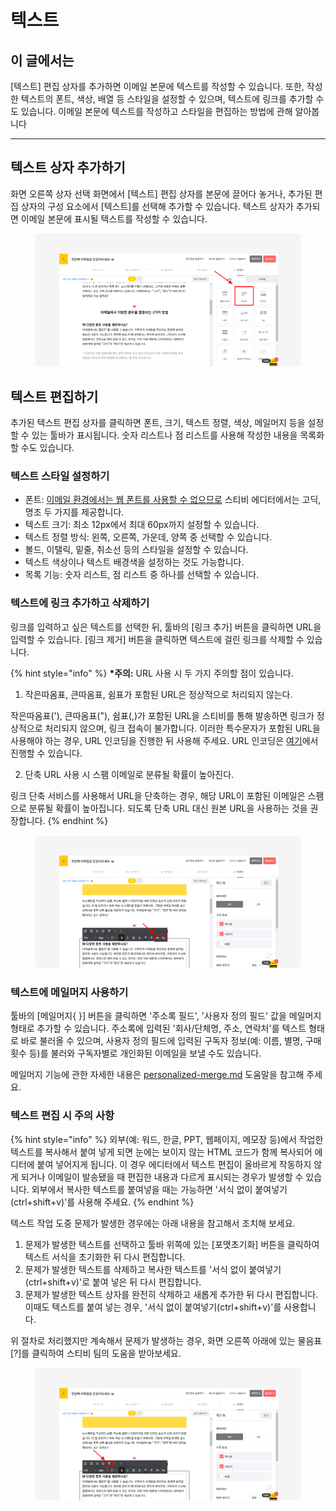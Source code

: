 # 텍스트

## 이 글에서는

\[텍스트] 편집 상자를 추가하면 이메일 본문에 텍스트를 작성할 수 있습니다. 또한, 작성한 텍스트의 폰트, 색상, 배열 등 스타일을 설정할 수 있으며, 텍스트에 링크를 추가할 수도 있습니다. 이메일 본문에 텍스트를 작성하고 스타일을 편집하는 방법에 관해 알아봅니다

***

## 텍스트 상자 추가하기 <a href="#h_01ggs5v0dz5yjgjzz23smyr7hn" id="h_01ggs5v0dz5yjgjzz23smyr7hn"></a>

화면 오른쪽 상자 선택 화면에서 \[텍스트] 편집 상자를 본문에 끌어다 놓거나, 추가된 편집 상자의 구성 요소에서 \[텍스트]를 선택해 추가할 수 있습니다. 텍스트 상자가 추가되면 이메일 본문에 표시될 텍스트를 작성할 수 있습니다.

<figure><img src="../../../.gitbook/assets/image (39) (1).png" alt=""><figcaption></figcaption></figure>



## 텍스트 편집하기 <a href="#h_01ggs5v4p98qms4bm3756bt51w" id="h_01ggs5v4p98qms4bm3756bt51w"></a>

추가된 텍스트 편집 상자를 클릭하면 폰트, 크기, 텍스트 정렬, 색상, 메일머지 등을 설정할 수 있는 툴바가 표시됩니다. 숫자 리스트나 점 리스트를 사용해 작성한 내용을 목록화할 수도 있습니다.

### 텍스트 스타일 설정하기 <a href="#h_01ggs5va9h6s5r4795nscsfwma" id="h_01ggs5va9h6s5r4795nscsfwma"></a>

* 폰트: [이메일 환경에서는 웹 폰트를 사용할 수 없으므로](https://blog.stibee.com/nyuseureteo-dijaineul-dowajuneun-saeroun-ponteu-sayongbeob/) 스티비 에디터에서는 고딕, 명조 두 가지를 제공합니다.
* 텍스트 크기: 최소 12px에서 최대 60px까지 설정할 수 있습니다.
* 텍스트 정렬 방식: 왼쪽, 오른쪽, 가운데, 양쪽 중 선택할 수 있습니다.
* 볼드, 이탤릭, 밑줄, 취소선 등의 스타일을 설정할 수 있습니다.
* 텍스트 색상이나 텍스트 배경색을 설정하는 것도 가능합니다.
* 목록 기능: 숫자 리스트, 점 리스트 중 하나를 선택할 수 있습니다.

### 텍스트에 링크 추가하고 삭제하기 <a href="#h_01ggs5vges0yg685k2qpjggsr9" id="h_01ggs5vges0yg685k2qpjggsr9"></a>

링크를 입력하고 싶은 텍스트를 선택한 뒤, 툴바의 \[링크 추가] 버튼을 클릭하면 URL을 입력할 수 있습니다. \[링크 제거] 버튼을 클릭하면 텍스트에 걸린 링크를 삭제할 수 있습니다.

{% hint style="info" %}
**\*주의:** URL 사용 시 두 가지 주의할 점이 있습니다.

1. 작은따옴표, 큰따옴표, 쉼표가 포함된 URL은 정상적으로 처리되지 않는다.

작은따옴표('), 큰따옴표("), 쉼표(,)가 포함된 URL을 스티비를 통해 발송하면 링크가 정상적으로 처리되지 않으며, 링크 접속이 불가합니다. 이러한 특수문자가 포함된 URL을 사용해야 하는 경우, URL 인코딩을 진행한 뒤 사용해 주세요. URL 인코딩은 [여기](https://www.urlencoder.org/)에서 진행할 수 있습니다.

2. 단축 URL 사용 시 스팸 이메일로 분류될 확률이 높아진다.

링크 단축 서비스를 사용해서 URL을 단축하는 경우, 해당 URL이 포함된 이메일은 스팸으로 분류될 확률이 높아집니다. 되도록 단축 URL 대신 원본 URL을 사용하는 것을 권장합니다.
{% endhint %}

<figure><img src="../../../.gitbook/assets/image (4) (1) (1).png" alt=""><figcaption></figcaption></figure>

### 텍스트에 메일머지 사용하기 <a href="#h_01ggs5vmyyfnwtazmg7xhvstav" id="h_01ggs5vmyyfnwtazmg7xhvstav"></a>

툴바의 \[메일머지{  }] 버튼을 클릭하면 '주소록 필드', '사용자 정의 필드' 값을 메일머지 형태로 추가할 수 있습니다. 주소록에 입력된 '회사/단체명, 주소, 연락처'를 텍스트 형태로 바로 불러올 수 있으며, 사용자 정의 필드에 입력된 구독자 정보(예: 이름, 별명, 구매 횟수 등)를 불러와 구독자별로 개인화된 이메일을 보낼 수도 있습니다.

메일머지 기능에 관한 자세한 내용은 [personalized-merge.md](../personalized-merge.md "mention") 도움말을 참고해 주세요.



### 텍스트 편집 시 주의 사항 <a href="#h_01ggs5vmyyfnwtazmg7xhvstav" id="h_01ggs5vmyyfnwtazmg7xhvstav"></a>

{% hint style="info" %}
외부(예: 워드, 한글, PPT, 웹페이지, 메모장 등)에서 작업한 텍스트를 복사해서 붙여 넣게 되면 눈에는 보이지 않는 HTML 코드가 함께 복사되어 에디터에 붙여 넣어지게 됩니다. 이 경우 에디터에서 텍스트 편집이 올바르게 작동하지 않게 되거나 이메일이 발송됐을 때 편집한 내용과 다르게 표시되는 경우가 발생할 수 있습니다. 외부에서 복사한 텍스트를 붙여넣을 때는 가능하면 '서식 없이 붙여넣기(ctrl+shift+v)'를 사용해 주세요.
{% endhint %}

텍스트 작업 도중 문제가 발생한 경우에는 아래 내용을 참고해서 조치해 보세요.

1. 문제가 발생한 텍스트를 선택하고 툴바 위쪽에 있는 \[포맷초기화] 버튼을 클릭하여 텍스트 서식을 초기화한 뒤 다시 편집합니다.
2. 문제가 발생한 텍스트를 삭제하고 복사한 텍스트를 '서식 없이 붙여넣기(ctrl+shift+v)'로 붙여 넣은 뒤 다시 편집합니다.&#x20;
3. 문제가 발생한 텍스트 상자를 완전히 삭제하고 새롭게 추가한 뒤 다시 편집합니다. 이때도 텍스트를 붙여 넣는 경우, '서식 없이 붙여넣기(ctrl+shift+v)'를 사용합니다.

위 절차로 처리했지만 계속해서 문제가 발생하는 경우, 화면 오른쪽 아래에 있는 물음표\[?]를 클릭하여 스티비 팀의 도움을 받아보세요.

<figure><img src="../../../.gitbook/assets/image (38) (1).png" alt=""><figcaption></figcaption></figure>
